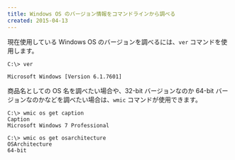 ```yaml
---
title: Windows OS のバージョン情報をコマンドラインから調べる
created: 2015-04-13
---
```



現在使用している Windows OS のバージョンを調べるには、`ver` コマンドを使用します。

```
C:\> ver

Microsoft Windows [Version 6.1.7601]
```

商品名としての OS 名を調べたい場合や、32-bit バージョンなのか 64-bit バージョンなのかなどを調べたい場合は、`wmic` コマンドが使用できます。

```
C:\> wmic os get caption
Caption
Microsoft Windows 7 Professional
```

```
C:\> wmic os get osarchitecture
OSArchitecture
64-bit
```

